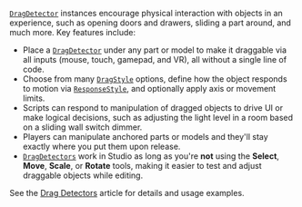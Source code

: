 [`DragDetector`](https://create.roblox.com/docs/reference/engine/classes/DragDetector) instances encourage physical interaction with objects in
an experience, such as opening doors and drawers, sliding a part around, and
much more. Key features include:

- Place a [`DragDetector`](https://create.roblox.com/docs/reference/engine/classes/DragDetector) under any part or model to make it draggable
via all inputs (mouse, touch, gamepad, and VR), all without a single line of
code.
- Choose from many [`DragStyle`](https://create.roblox.com/docs/reference/engine/classes/DragDetector#DragStyle) options, define
how the object responds to motion via
[`ResponseStyle`](https://create.roblox.com/docs/reference/engine/classes/DragDetector#ResponseStyle), and optionally apply axis
or movement limits.
- Scripts can respond to manipulation of dragged objects to drive UI or make
logical decisions, such as adjusting the light level in a room based on a
sliding wall switch dimmer.
- Players can manipulate anchored parts or models and they'll stay exactly
where you put them upon release.
- [`DragDetectors`](https://create.roblox.com/docs/reference/engine/classes/DragDetector) work in Studio as long as you're **not**
using the **Select**, **Move**, **Scale**, or **Rotate** tools, making it
easier to test and adjust draggable objects while editing.

See the [Drag Detectors](https://create.roblox.com/docs/ui/drag-detectors) article for details
and usage examples.